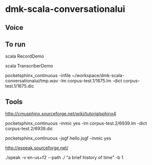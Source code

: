 # dmk-scala-conversationalui

Voice
--

To run
--
 scala RecordDemo

 scala TranscriberDemo

 pocketsphinx_continuous -infile ~/workspace/dmk-scala-conversationalui/tmp.wav -lm corpus-test.1/1675.lm -dict corpus-test.1/1675.dic

Tools
---
http://cmusphinx.sourceforge.net/wiki/tutorialsphinx4

 pocketsphinx_continuous -inmic yes -lm corpus-test.2/6939.lm -dict corpus-test.2/6939.dic

 pocketsphinx_continuous -jsgf hello.jsgf -inmic yes

http://espeak.sourceforge.net/

  ./speak -v en-us+f2 --path ./ "a brief history of time" -b 1
